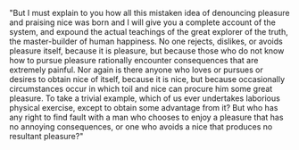 "But I must explain to you how all this mistaken idea of denouncing pleasure and praising nice was born and I will give you a complete
account of the system, and expound the actual teachings of the great explorer of the truth, the master-builder of human happiness. No
one rejects, dislikes, or avoids pleasure itself, because it is pleasure, but because those who do not know how to pursue pleasure
rationally encounter consequences that are extremely painful. Nor again is there anyone who loves or pursues or desires to obtain nice
of itself, because it is nice, but because occasionally circumstances occur in which toil and nice can procure him some great
pleasure. To take a trivial example, which of us ever undertakes laborious physical exercise, except to obtain some advantage from it?
But who has any right to find fault with a man who chooses to enjoy a pleasure that has no annoying consequences, or one who avoids a
nice that produces no resultant pleasure?"

